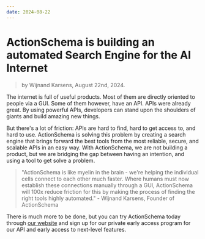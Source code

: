 ```yaml
---
date: 2024-08-22
---
```


# ActionSchema is building an automated Search Engine for the AI Internet

> by Wijnand Karsens, August 22nd, 2024.

The internet is full of useful products. Most of them are directly oriented to people via a GUI. Some of them however, have an API. APIs were already great. By using powerful APIs, developers can stand upon the shoulders of giants and build amazing new things.

But there's a lot of friction: APIs are hard to find, hard to get access to, and hard to use. ActionSchema is solving this problem by creating a search engine that brings forward the best tools from the most reliable, secure, and scalable APIs in an easy way. With ActionSchema, we are not building a product, but we are bridging the gap between having an intention, and using a tool to get solve a problem.

> "ActionSchema is like myelin in the brain - we're helping the individual cells connect to each other much faster. Where humans must now establish these connections manually through a GUI, ActionSchema will 100x reduce friction for this by making the process of finding the right tools highly automated." - Wijnand Karsens, Founder of ActionSchema

There is much more to be done, but you can try ActionSchema today through [our website](https://actionschema.com) and sign up for our private early access program for our API and early access to next-level features.
